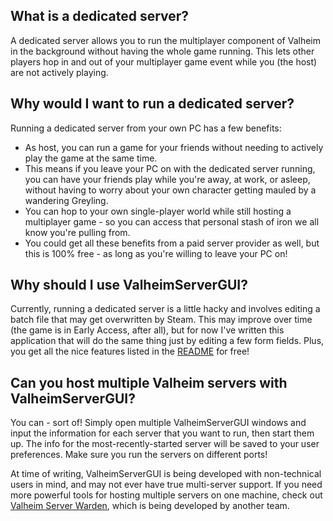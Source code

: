 ## What is a dedicated server?

A dedicated server allows you to run the multiplayer component of Valheim in the background without having the whole game running. This lets other players hop in and out of your multiplayer game event while you (the host) are not actively playing.

## Why would I want to run a dedicated server?

Running a dedicated server from your own PC has a few benefits:

* As host, you can run a game for your friends without needing to actively play the game at the same time.
* This means if you leave your PC on with the dedicated server running, you can have your friends play while you're away, at work, or asleep, without having to worry about your own character getting mauled by a wandering Greyling.
* You can hop to your own single-player world while still hosting a multiplayer game - so you can access that personal stash of iron we all know you're pulling from.
* You could get all these benefits from a paid server provider as well, but this is 100% free - as long as you're willing to leave your PC on!

## Why should I use ValheimServerGUI?

Currently, running a dedicated server is a little hacky and involves editing a batch file that may get overwritten by Steam. This may improve over time (the game is in Early Access, after all), but for now I've written this application that will do the same thing just by editing a few form fields. Plus, you get all the nice features listed in the [README](https://github.com/runeberry/ValheimServerGUI/blob/main/README.md) for free!

## Can you host multiple Valheim servers with ValheimServerGUI?

You can - sort of! Simply open multiple ValheimServerGUI windows and input the information for each server that you want to run, then start them up. The info for the most-recently-started server will be saved to your user preferences. Make sure you run the servers on different ports!

At time of writing, ValheimServerGUI is being developed with non-technical users in mind, and may not ever have true multi-server support. If you need more powerful tools for hosting multiple servers on one machine, check out [Valheim Server Warden](https://github.com/Razzmatazzz/ValheimServerWarden), which is being developed by another team.